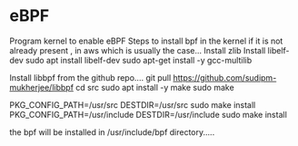 # eBPF
Program kernel to enable eBPF
Steps to install bpf in the kernel if it is not already present , in aws which is usually the case...
Install zlib
Install libelf-dev
  sudo apt install libelf-dev
sudo apt-get install -y gcc-multilib

Install libbpf from the github repo....
git pull https://github.com/sudipm-mukherjee/libbpf
cd src
sudo apt install -y make
sudo make


PKG_CONFIG_PATH=/usr/src DESTDIR=/usr/src sudo make install
PKG_CONFIG_PATH=/usr/include DESTDIR=/usr/include sudo make install

the bpf will be installed in /usr/include/bpf directory.....
